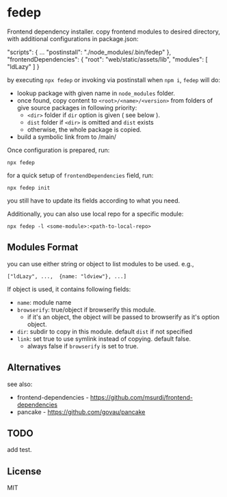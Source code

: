 # fedep

Frontend dependency installer. copy frontend modules to desired directory, with additional configurations in package.json:

  "scripts": {
    ...
    "postinstall": "./node_modules/.bin/fedep"
  },
  "frontendDependencies": {
    "root": "web/static/assets/lib",
    "modules": [ "ldLazy" ]
  }


by executing `npx fedep` or invoking via postinstall when `npm i`, `fedep` will do:

  - lookup package with given name in `node_modules` folder.
  - once found, copy content to `<root>/<name>/<version>` from folders of give source packages in following priority:
    - `<dir>` folder if `dir` option is given ( see below ).
    - `dist` folder if `<dir>` is omitted and `dist` exists
    - otherwise, the whole package is copied.
  - build a symbolic link from <version> to /main/


Once configuration is prepared, run:

    npx fedep


for a quick setup of `frontendDependencies` field, run:

    npx fedep init

you still have to update its fields according to what you need.


Additionally, you can also use local repo for a specific module:

    npx fedep -l <some-module>:<path-to-local-repo>


## Modules Format

you can use either string or object to list modules to be used. e.g.,

    ["ldLazy", ...,  {name: "ldview"}, ...]


If object is used, it contains following fields:

 - `name`: module name
 - `browserify`: true/object if browserify this module.
   - if it's an object, the object will be passed to browserify as it's option object.
 - `dir`: subdir to copy in this module. default `dist` if not specified
 - `link`: set true to use symlink instead of copying. default false.
   - always false if `browserify` is set to true.


## Alternatives

see also: 
 - frontend-dependencies - https://github.com/msurdi/frontend-dependencies
 - pancake - https://github.com/govau/pancake


## TODO

add test.


## License

MIT

